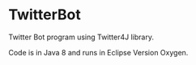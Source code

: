 # TwitterBot
Twitter Bot program using Twitter4J library.

Code is in Java 8 and runs in Eclipse Version Oxygen.
